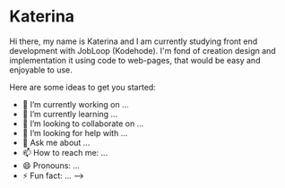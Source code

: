 # Katerina

Hi there, my name is Katerina and I am currently studying front end development with JobLoop (Kodehode). I'm fond of creation design and implementation it using code to web-pages, that would be easy and enjoyable to use.


Here are some ideas to get you started:

- 🔭 I’m currently working on ...
- 🌱 I’m currently learning ...
- 👯 I’m looking to collaborate on ...
- 🤔 I’m looking for help with ...
- 💬 Ask me about ...
- 📫 How to reach me: ...
- 😄 Pronouns: ...
- ⚡ Fun fact: ...
-->
